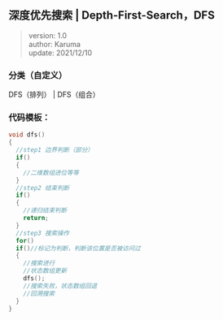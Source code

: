 ## 深度优先搜索 | Depth-First-Search，DFS  
> version: 1.0  
author: Karuma  
update: 2021/12/10

### 分类（自定义）
DFS（排列） | DFS（组合）  

### 代码模板：  
~~~c++
void dfs()
{
  //step1 边界判断（部分）
  if()
  {
    //二维数组进位等等
  }
  //step2 结束判断
  if()
  {
    //递归结束判断
    return;
  }
  //step3 搜索操作
  for()
  if()//标记为判断，判断该位置是否被访问过
  {
    //搜索进行
    //状态数组更新
    dfs();
    //搜索失败，状态数组回退
    //回溯搜索
  }
}
~~~

